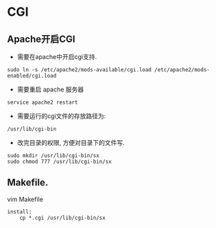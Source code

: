 

# CGI


## Apache开启CGI

* 需要在apache中开启cgi支持.

```
sudo ln -s /etc/apache2/mods-available/cgi.load /etc/apache2/mods-enabled/cgi.load
```

* 需要重启 apache 服务器

```
service apache2 restart
```

* 需要运行的cgi文件的存放路径为:

```
/usr/lib/cgi-bin
```

* 改完目录的权限, 方便对目录下的文件写.

```
sudo mkdir /usr/lib/cgi-bin/sx
sudo chmod 777 /usr/lib/cgi-bin/sx
```


## Makefile.

vim Makefile

```vim
install:
	cp *.cgi /usr/lib/cgi-bin/sx
```
  
  
